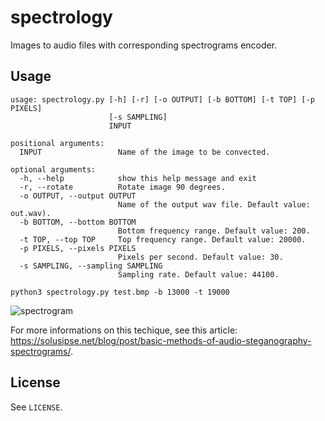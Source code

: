 # spectrology
Images to audio files with corresponding spectrograms encoder.

## Usage

```
usage: spectrology.py [-h] [-r] [-o OUTPUT] [-b BOTTOM] [-t TOP] [-p PIXELS]
                      [-s SAMPLING]
                      INPUT

positional arguments:
  INPUT                 Name of the image to be convected.

optional arguments:
  -h, --help            show this help message and exit
  -r, --rotate          Rotate image 90 degrees.
  -o OUTPUT, --output OUTPUT
                        Name of the output wav file. Default value: out.wav).
  -b BOTTOM, --bottom BOTTOM
                        Bottom frequency range. Default value: 200.
  -t TOP, --top TOP     Top frequency range. Default value: 20000.
  -p PIXELS, --pixels PIXELS
                        Pixels per second. Default value: 30.
  -s SAMPLING, --sampling SAMPLING
                        Sampling rate. Default value: 44100.
```

```
python3 spectrology.py test.bmp -b 13000 -t 19000
```
![spectrogram](https://solusipse.net/blog/img/posts/audio-samples/7.png)

For more informations on this techique, see this article: https://solusipse.net/blog/post/basic-methods-of-audio-steganography-spectrograms/.

## License
See `LICENSE`.
